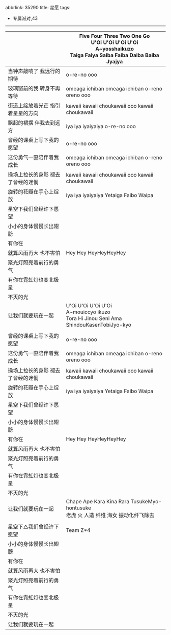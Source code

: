 abbrlink: 35290
title: 星愿
tags:
  - 专属派对,43
---
|      |Five Four Three Two One Go<br>U'Oi U'Oi U'Oi U'Oi<br>A~yosshaikuzo<br>Taiga Faiya Saiba Faiba Daiba Baiba Jyajya|
|--|--|
|当钟声敲响了 我远行的期待|o-re-no ooo|
|玻璃窗前的我 转身不再等待|omeaga ichiban omeaga ichiban o-reno oreno ooo|
|街道上绽放着光芒 指引着星星的方向|kawaii kawaii choukawaii ooo kawaii choukawaii|
|飘起的裙摆 伴我去到远方|iya iya iyaiyaiya o-re-no ooo|
|曾经的课桌上写下我的愿望|o-re-no ooo|
|这份勇气一直陪伴着我成长|omeaga ichiban omeaga ichiban o-reno oreno ooo|
|操场上拉长的身影 褪去了曾经的迷惘|kawaii kawaii choukawaii ooo kawaii choukawaii|
|旋转的花瓣在手心上绽放|iya iya iyaiyaiya Yetaiga Faibo Waipa|
|星空下我们曾经许下愿望|      |
|小小的身体慢慢长出翅膀|      |
|有你在|      |
|就算风雨再大 也不害怕|Hey Hey HeyHeyHeyHey|
|聚光灯照亮着前行的勇气|      |
|有你在霓虹灯也变北极星|      |
|不灭的光|      |
|让我们就要玩在一起|U'Oi U'Oi U'Oi U'Oi<br>A~mouiccyo ikuzo<br>Tora Hi Jinou Seni Ama ShindouKasenTobiJyo-kyo|
|      |      |
|曾经的课桌上写下我的愿望|o-re-no ooo|
|这份勇气一直陪伴着我成长|omeaga ichiban omeaga ichiban o-reno oreno ooo|
|操场上拉长的身影 褪去了曾经的迷惘|kawaii kawaii choukawaii ooo kawaii choukawaii|
|旋转的花瓣在手心上绽放|iya iya iyaiyaiya Yetaiga Faibo Waipa|
|星空下我们曾经许下愿望|      |
|小小的身体慢慢长出翅膀|      |
|有你在|Hey Hey HeyHeyHeyHey|
|就算风雨再大 也不害怕|      |
|聚光灯照亮着前行的勇气|      |
|有你在霓虹灯也变北极星|      |
|不灭的光|      |
|让我们就要玩在一起|Chape Ape Kara Kina Rara TusukeMyo-hontusuke<br>老虎 火 人造 纤维 海女 振动化纤飞除去|
|      |      |
|星空下△我们曾经许下愿望|Team Z*4|
|小小的身体慢慢长出翅膀|      |
|有你在|      |
|就算风雨再大 也不害怕|      |
|聚光灯照亮着前行的勇气|      |
|有你在霓虹灯也变北极星|      |
|不灭的光|      |
|让我们就要玩在一起|      |
